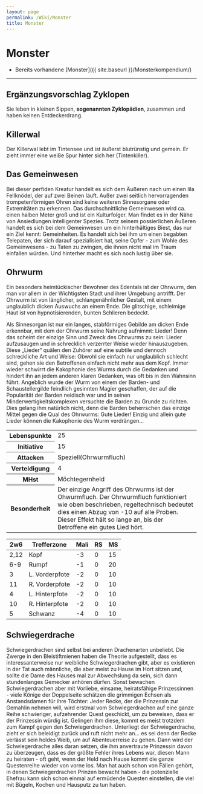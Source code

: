 ```yaml
---
layout: page
permalink: /Wiki/Monster
title: Monster
---
```


# Monster

- Bereits vorhandene [Monster]({{ site.baseurl }}/Monsterkompendium/)

***

## Ergänzungsvorschlag Zyklopen

Sie leben in kleinen Sippen, **sogenannten Zyklopädien**, zusammen und haben keinen Entdeckerdrang.

## Killerwal

Der Killerwal lebt im Tintensee und ist äußerst blutrünstig und gemein. Er zieht immer eine weiße Spur hinter sich her (Tintenkiller).

## Das Gemeinwesen

Bei dieser perfiden Kreatur handelt es sich dem Äußeren nach um einen lila Fellknödel, der auf zwei Beinen läuft. Außer zwei seitlich hervorragenden trompetenförmigen Ohren sind keine weiteren Sinnesorgane oder Extremitäten zu erkennen. Das durchschnittliche Gemeinwesen wird ca. einen halben Meter groß und ist ein Kulturfolger. Man findet es in der Nähe von Ansiedlungen intelligenter Spezies. Trotz seinem possierlichen Äußeren handelt es sich bei dem Gemeinwesen um ein hinterhältiges Biest, das nur ein Ziel kennt: Gemeinheiten. Es handelt sich bei ihm um einen begabten Telepaten, der sich darauf spezialisiert hat, seine Opfer - zum Wohle des Gemeinwesens - zu Taten zu zwingen, die ihnen nicht mal im Traum einfallen würden. Und hinterher macht es sich noch lustig über sie.

## Ohrwurm

Ein besonders heimtückischer Bewohner des Edentals ist der Ohrwurm, den man vor allem in der Wichtigsten Stadt und ihrer Umgebung antrifft. Der Ohrwurm ist von länglicher, schlangenähnlicher Gestalt, mit einem unglaublich dicken Auswuchs an einem Ende. Die glitschige, schleimige Haut ist von hypnotisierenden, bunten Schlieren bedeckt.

Als Sinnesorgan ist nur ein langes, stabförmiges Gebilde am dicken Ende erkennbar, mit dem der Ohrwurm seine Nahrung aufnimmt: Lieder! Denn das scheint der einzige Sinn und Zweck des Ohrwurms zu sein: Lieder aufzusaugen und in schrecklich verzerrter Weise wieder hinauszugeben. Diese &bdquo;Lieder&ldquo; quälen den Zuhörer auf eine subtile und dennoch schreckliche Art und Weise: Obwohl sie einfach nur unglaublich schlecht sind, gehen sie den Betroffenen einfach nicht mehr aus dem Kopf. Immer wieder schwirrt die Kakophonie des Wurms durch die Gedanken und hindert ihn an jedem anderen klaren Gedanken, was oft bis in den Wahnsinn führt. Angeblich wurde der Wurm von einem der Barden- und Schaustellergilde feindlich gesinnten Magier geschaffen, der auf die Popularität der Barden neidisch war und in seinen Minderwertigkeitskomplexen versuchte die Barden zu Grunde zu richten. Dies gelang ihm natürlich nicht, denn die Barden beherrschen das einzige Mittel gegen die Qual des Ohrwurms: Gute Lieder! Einzig und allein gute Lieder können die Kakophonie des Wurm verdrängen...

<table>
<tbody>
<tr><th>Lebenspunkte</th><td>25</td></tr>
<tr><th>Initiative</th><td>15</td></tr>
<tr><th>Attacken</th><td>Speziell(Ohrwurmfluch)</td></tr>
<tr><th>Verteidigung</th><td>4</td></tr>
<tr><th>MHst</th><td>Möchtegernheld</td></tr>
<tr><th>Besonderheit</th><td>Der einzige Angriff des Ohrwurms ist der Ohwurmfluch. Der Ohrwurmfluch funktioniert wie oben beschrieben, regeltechnisch bedeutet dies einen Abzug von -10 auf alle Proben. Dieser Effekt hält so lange an, bis der Betroffene ein gutes Lied hört.</td></tr>
</tbody>
</table>
<table>
<thead>
<tr><th>2w6</th><th>Trefferzone</th><th>Mali</th><th>RS</th><th>MS</th></tr>
</thead>
<tbody>
<tr><td>2,12</td><td>Kopf</td><td>-3</td><td>0</td><td>15</td></tr>
<tr><td>6-9</td><td>Rumpf</td><td>-1</td><td>0</td><td>20</td></tr>
<tr><td>3</td><td>L. Vorderpfote</td><td>-2</td><td>0</td><td>10</td></tr>
<tr><td>11</td><td>R. Vorderpfote</td><td>-2</td><td>0</td><td>10</td></tr>
<tr><td>4</td><td>L. Hinterpfote</td><td>-2</td><td>0</td><td>10</td></tr>
<tr><td>10</td><td>R. Hinterpfote</td><td>-2</td><td>0</td><td>10</td></tr>
<tr><td>5</td><td>Schwanz</td><td>-4</td><td>0</td><td>10</td></tr>
</tbody>
</table>

## Schwiegerdrache

Schwiegerdrachen sind selbst bei anderen Drachenarten unbeliebt. Die Zwerge in den Bleistiftmienen haben die Theorie aufgestellt, dass es interessanterweise nur weibliche Schwiegerdrachen gibt, aber es existieren in der Tat auch männliche, die aber meist zu Hause im Hort sitzen und, sollte die Dame des Hauses mal zur Abwechslung da sein, sich dann stundenlanges Gemecker anhören dürfen. Sonst bewachen Schwiegerdrachen aber mit Vorliebe, einsame, heiratsfähige Prinzessinnen - viele Könige der Doppelseite schätzen die grimmigen Echsen als Anstandsdamen für ihre Töchter: Jeder Recke, der die Prinzessin zur Gemahlin nehmen will, wird erstmal vom Schwiegerdrachen auf eine ganze Reihe schwieriger, aufzehrender Quest geschickt, um zu beweisen, dass er der Prinzessin würdig ist. Gelingen ihm diese, kommt es meist trotzdem zum Kampf gegen den Schwiegerdrachen. Unterliegt der Schwiegerdrache, zieht er sich beleidigt zurück und ruft nicht mehr an... es sei denn der Recke verlässt sein holdes Weib, um auf Abenteuerreise zu gehen. Dann wird der Schwiegerdrache alles daran setzen, die ihm anvertraute Prinzessin davon zu überzeugen, dass es der größte Fehler ihres Lebens war, diesen Mann zu heiraten - oft geht, wenn der Held nach Hause kommt die ganze Questenreihe wieder von vorne los. Man hat auch schon von Fällen gehört, in denen Schwiegerdrachen Prinzen bewacht haben - die potenzielle Ehefrau kann sich schon einmal auf ermüdende Questen einstellen, die viel mit Bügeln, Kochen und Hausputz zu tun haben.
